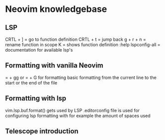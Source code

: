 # Neovim knowledgebase

## LSP
CRTL + ] = go to function definition
CRTL + t = jump back
g + r + n = rename function in scope
K = shows function definition
:help lspconfig-all = documentation for available lsp's

## Formatting with vanilla Neovim
= + gg or = + G for formatting basic formatting from the current line to the start or the end of the file

## Formatting with lsp
vim.lsp.buf.format() gets used by LSP
.editorconfig file is used for configuring lsp formatting with for example the amount of spaces used

## Telescope introduction

